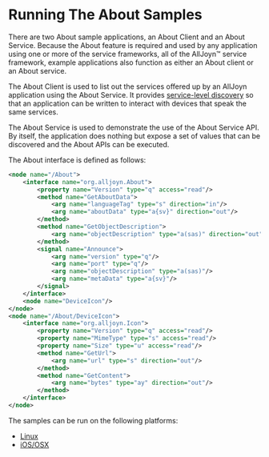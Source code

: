 # Running The About Samples

There are two About sample applications, an About Client and an About Service. 
Because the About feature is required and used by any application using one or 
more of the service frameworks, all of the AllJoyn&trade; service framework, 
example applications also function as either an About client or an About service. 

The About Client is used to list out the services offered up by an 
AllJoyn application using the About Service. It provides [service-level discovery][service_discovery] 
so that an application can be written to interact with devices that speak the same services.

The About Service is used to demonstrate the use of the About Service API.  By itself, the application does nothing but expose a set of values that can be discovered and the About APIs can be executed.

The About interface is defined as follows:

```xml
<node name="/About">
    <interface name="org.alljoyn.About">
        <property name="Version" type="q" access="read"/>
        <method name="GetAboutData">
            <arg name="languageTag" type="s" direction="in"/>
            <arg name="aboutData" type="a{sv}" direction="out"/>
        </method>
        <method name="GetObjectDescription">
            <arg name="objectDescription" type="a(sas)" direction="out"/>
        </method>
        <signal name="Announce">
            <arg name="version" type="q"/>
            <arg name="port" type="q"/>
            <arg name="objectDescription" type="a(sas)"/>
            <arg name="metaData" type="a{sv}"/>
        </signal>
    </interface>
    <node name="DeviceIcon"/>
</node>
<node name="/About/DeviceIcon">
    <interface name="org.alljoyn.Icon">
        <property name="Version" type="q" access="read"/>
        <property name="MimeType" type="s" access="read"/>
        <property name="Size" type="u" access="read"/>
        <method name="GetUrl">
            <arg name="url" type="s" direction="out"/>
        </method>
        <method name="GetContent">
            <arg name="bytes" type="ay" direction="out"/>
        </method>
    </interface>
</node>
```

The samples can be run on the following platforms:
* [Linux][linux]
* [iOS/OSX][ios-osx]

[service_discovery]: /learn/core/about-announcement
[linux]: /develop/run-sample-apps/about/linux
[ios-osx]: /develop/run-sample-apps/about/ios-osx
